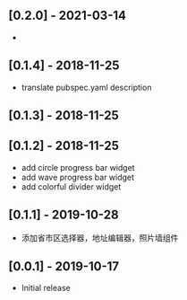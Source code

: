 ## [0.2.0] - 2021-03-14
*

## [0.1.4] - 2018-11-25
* translate pubspec.yaml description

## [0.1.3] - 2018-11-25
## [0.1.2] - 2018-11-25

* add circle progress bar widget
* add wave progress bar widget
* add colorful divider widget

## [0.1.1] - 2019-10-28

* 添加省市区选择器，地址编辑器，照片墙组件

## [0.0.1] - 2019-10-17

* Initial release


